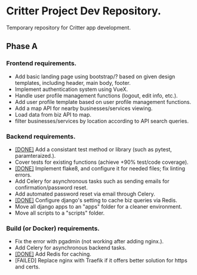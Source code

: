 # Critter Project Dev Repository.
Temporary repository for Critter app development.

## Phase A

### Frontend requirements.
- Add basic landing page using bootstrap/? based on given design templates, including header, main body, footer.
- Implement authentication system using VueX. 
- Handle user profile management functions (logout, edit info, etc.).
- Add user profile template based on user profile management functions.
- Add a map API for nearby businesses/services viewing.
- Load data from biz API to map.
- filter businesses/services by location according to API search queries.

### Backend requirements.
- [[DONE]](https://github.com/critter-co/critterco-dev/commit/4095c7526588ea001ab4677c7efde27e456970d8 "Fixing commit") Add a consistant test method or library (such as pytest, paramteraized.).
- Cover tests for existing functions (achieve +90% test/code coverage).
- [[DONE]](https://github.com/critter-co/critterco-dev/commit/5104dc88efedbc58d2c954445517cb1f6bfd8286 "Fixing commit") Implement flake8, and configure it for needed files; fix linting errors.
- Add Celery for asynchronous tasks such as sending emails for confirmation/password reset.
- Add automated password reset via email through Celery.
- [[DONE]](https://github.com/critter-co/critterco-dev/commit/5037049df12288ce1722da5c04a060c7ea2b1bcd "Fixing commit") Configure django's setting to cache biz queries via Redis.
- Move all django apps to an "apps" folder for a cleaner environment.
- Move all scripts to a "scripts" folder.

### Build (or Docker) requirements.
- Fix the error with pgadmin (not working after adding nginx.).
- Add Celery for asynchronous backend tasks.
- [[DONE]](https://github.com/critter-co/critterco-dev/commit/96b7ae7bbb325af4a3b4e5b0c83ea477b8dabb51 "Fixing commit") Add Redis for caching.
- [FAILED] Replace nginx with Traefik if it offers better solution for https and certs.
